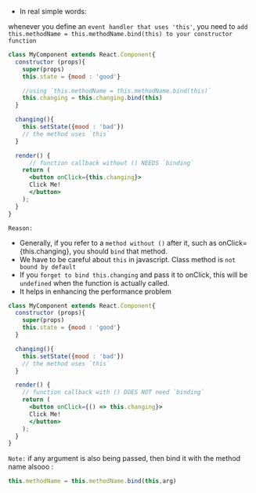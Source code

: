 - In real simple words:
  
whenever you define an `event handler that uses 'this'`, you need to `add this.methodName = this.methodName.bind(this) to your constructor function`

```jsx
class MyComponent extends React.Component{
  constructor (props){
    super(props)
    this.state = {mood : 'good'}

    //using `this.methodName = this.methodName.bind(this)`
    this.changing = this.changing.bind(this)
  }

  changing(){
    this.setState({mood : 'bad'})
    // the method uses `this`
  }

  render() {
      // function callback without () NEEDS `binding`
    return (
      <button onClick={this.changing}>
      Click Me! 
      </button>
    );
  }
}
```
`Reason:`
- Generally, if you refer to a `method without ()` after it, such as onClick={this.changing}, you should `bind` that method.
- We have to be careful about `this` in javascript. Class method is `not bound by default`
-  If you `forget to bind this.changing` and pass it to onClick, this will be `undefined` when the function is actually called.
- It helps in enhancing the performance problem 

```jsx
class MyComponent extends React.Component{
  constructor (props){
    super(props)
    this.state = {mood : 'good'}
  }

  changing(){
    this.setState({mood : 'bad'})
    // the method uses `this`
  }

  render() {
    // function callback with () DOES NOT need `binding`
    return (
      <button onClick={() => this.changing}>
      Click Me! 
      </button>
    );
  }
}
```

`Note:` if any argument is also being passed, then bind it with the method name alsooo :
```jsx
this.methodName = this.methodName.bind(this,arg)
```


